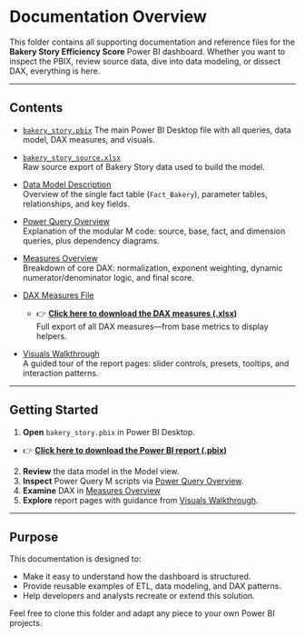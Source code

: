 # Documentation Overview

This folder contains all supporting documentation and reference files for the **Bakery Story Efficiency Score** Power BI dashboard. Whether you want to inspect the PBIX, review source data, dive into data modeling, or dissect DAX, everything is here.

---

## Contents

- [`bakery_story.pbix`](./docs/files/bakery_story.pbix)
  The main Power BI Desktop file with all queries, data model, DAX measures, and visuals.

- [`bakery_story_source.xlsx`](./bakery_story_source.xlsx)  
  Raw source export of Bakery Story data used to build the model.

- [Data Model Description](./data_model_description.md)  
  Overview of the single fact table (`Fact_Bakery`), parameter tables, relationships, and key fields.

- [Power Query Overview](./power_query.md)  
  Explanation of the modular M code: source, base, fact, and dimension queries, plus dependency diagrams.

- [Measures Overview](./measures_overview.md)  
  Breakdown of core DAX: normalization, exponent weighting, dynamic numerator/denominator logic, and final score.

- [DAX Measures File](./dax_measures.xlsx)  
  - 👉 **[Click here to download the DAX measures (.xlsx)](https://raw.githubusercontent.com/Nicholas-BI/bakery-efficiency-score/main/docs/dax_measures.xlsx)**  
    Full export of all DAX measures—from base metrics to display helpers.

- [Visuals Walkthrough](./visuals_description.md)  
  A guided tour of the report pages: slider controls, presets, tooltips, and interaction patterns.

---

## Getting Started

1. **Open** `bakery_story.pbix` in Power BI Desktop.  
  - 👉 **[Click here to download the Power BI report (.pbix)](https://raw.githubusercontent.com/Nicholas-BI/bakery-efficiency-score/main/docs/bakery_story.pbix)**  
2. **Review** the data model in the Model view.  
3. **Inspect** Power Query M scripts via [Power Query Overview](./power_query.md).  
4. **Examine** DAX in [Measures Overview](./measures_overview.md)
5. **Explore** report pages with guidance from [Visuals Walkthrough](./visuals_description.md).

---

## Purpose

This documentation is designed to:

- Make it easy to understand how the dashboard is structured.  
- Provide reusable examples of ETL, data modeling, and DAX patterns.  
- Help developers and analysts recreate or extend this solution.

Feel free to clone this folder and adapt any piece to your own Power BI projects.  
